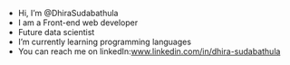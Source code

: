-  Hi, I’m @DhiraSudabathula
-  I am a Front-end web developer
-  Future data scientist
-  I’m currently learning programming languages 
-  You can reach me on linkedIn:www.linkedin.com/in/dhira-sudabathula
